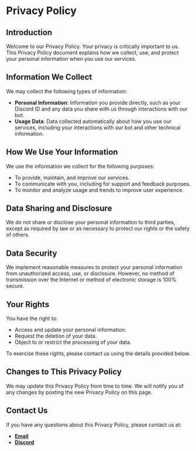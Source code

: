 # Privacy Policy

## Introduction

Welcome to our Privacy Policy. Your privacy is critically important to us. This Privacy Policy document explains how we collect, use, and protect your personal information when you use our services.

## Information We Collect

We may collect the following types of information:

- **Personal Information**: Information you provide directly, such as your Discord ID and any data you share with us through interactions with our bot.
- **Usage Data**: Data collected automatically about how you use our services, including your interactions with our bot and other technical information.

## How We Use Your Information

We use the information we collect for the following purposes:

- To provide, maintain, and improve our services.
- To communicate with you, including for support and feedback purposes.
- To monitor and analyze usage and trends to improve user experience.

## Data Sharing and Disclosure

We do not share or disclose your personal information to third parties, except as required by law or as necessary to protect our rights or the safety of others.

## Data Security

We implement reasonable measures to protect your personal information from unauthorized access, use, or disclosure. However, no method of transmission over the Internet or method of electronic storage is 100% secure.

## Your Rights

You have the right to:

- Access and update your personal information.
- Request the deletion of your data.
- Object to or restrict the processing of your data.

To exercise these rights, please contact us using the details provided below.

## Changes to This Privacy Policy

We may update this Privacy Policy from time to time. We will notify you of any changes by posting the new Privacy Policy on this page.

## Contact Us

If you have any questions about this Privacy Policy, please contact us at:

- [**Email**](saavoie@gmail.com)
- [**Discord**](discordapp.com/users/435116702422925332)